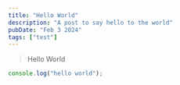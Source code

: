 ```yaml
---
title: "Hello World"
description: "A post to say hello to the world"
pubDate: "Feb 3 2024"
tags: ["test"]
---
```


> Hello World

```js
console.log("hello world");
```

